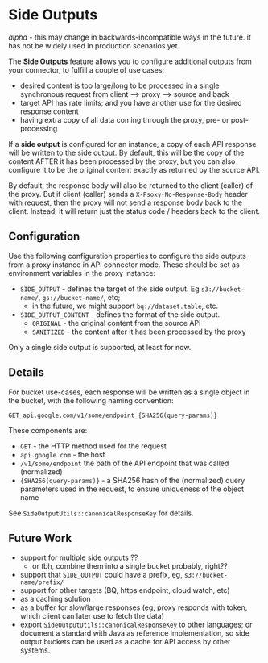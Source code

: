# Side Outputs

*alpha* - this may change in backwards-incompatible ways in the future. it has not be widely used in production scenarios yet.

The **Side Outputs** feature allows you to configure additional outputs from your connector, to fulfill a couple of use cases:
  - desired content is too large/long to be processed in a single synchronous request from client --> proxy --> source and back
  - target API has rate limits; and you have another use for the desired response content
  - having extra copy of all data coming through the proxy, pre- or post-processing

If a **side output** is configured for an instance, a copy of each API response will be written to the side output. By default, this
will be the copy of the content AFTER it has been processed by the proxy, but you can also configure it to be the original content
exactly as returned by the source API.

By default, the response body will also be returned to the client (caller) of the proxy. But if client (caller) sends a
`X-Psoxy-No-Response-Body` header with request, then the proxy will not send a response body back to the client. Instead, it will
return just the status code / headers back to the client.

<!-- TODO : add data flow diagram of this case here -->


## Configuration

Use the following configuration properties to configure the side outputs from a proxy instance in API connector mode. These should
be set as environment variables in the proxy instance:
  - `SIDE_OUTPUT` - defines the target of the side output. Eg `s3://bucket-name/`, `gs://bucket-name/`, etc;
      - in the future, we might support `bq://dataset.table`, etc.
  - `SIDE_OUTPUT_CONTENT` - defines the format of the side output.
      - `ORIGINAL` - the original content from the source API
      - `SANITIZED` - the content after it has been processed by the proxy

Only a single side output is supported, at least for now.

## Details
For bucket use-cases, each response will be written as a single object in the bucket, with the following naming convention:

`GET_api.google.com/v1/some/endpoint_{SHA256(query-params)}`

These components are:
  - `GET` - the HTTP method used for the request
  - `api.google.com` - the host
  - `/v1/some/endpoint` the path of the API endpoint that was called (normalized)
  - `{SHA256(query-params)}` - a SHA256 hash of the (normalized) query parameters used in the request, to ensure uniqueness of the object name

See `SideOutputUtils::canonicalResponseKey` for details.


## Future Work
  - support for multiple side outputs ??
      - or tbh, combine them into a single bucket probably, right??
  - support that `SIDE_OUTPUT` could have a prefix, eg, `s3://bucket-name/prefix/`
  - support for other targets (BQ, https endpoint, cloud watch, etc)
  - as a caching solution
  - as a buffer for slow/large responses (eg, proxy responds with token, which client can later use to fetch the data)
  - export `SideOutputUtils::canonicalResponseKey` to other languages; or document a standard with Java as reference implementation,
     so side output buckets can be used as a cache for API access by other systems.


